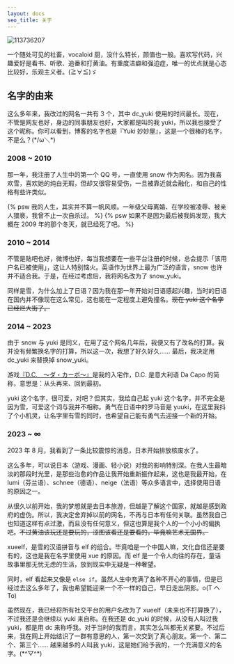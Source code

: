```yaml
---
layout: docs
seo_title: 关于
---
```


![113736207](/images/pixiv/113736207.jpg)

一个随处可见的社畜，vocaloid 厨，没什么特长，颜值也一般。喜欢写代码，兴趣爱好是看书、听歌、追番和打黄油。有重度洁癖和强迫症，唯一的优点就是心态比较好，乐观主义者。(≧∀≦)ゞ

## 名字的由来

这么多年来，我改过的网名一共有 3 个，其中 dc_yuki 使用的时间最长。现在，不管是网友也好，身边的同事朋友也好，大家都是叫的我 yuki，所以我也接受了这个昵称。你可以看到，博客的名字也是『Yuki 妙妙屋』，这是一个很棒的名字，不是么？(\*/ω＼\*)

### 2008 ~ 2010

那一年，我注册了人生中的第一个 QQ 号，一直使用 snow 作为网名。因为我喜欢雪，喜欢她的纯白无瑕，但却又很容易受伤，一旦被靠近就会融化，和自己的性格有些许类似。

{% psw 我的人生，其实并不算一帆风顺。一年级父母离婚、在学校被凌辱、被亲人猥亵，我曾不止一次自杀过。 %}
{% psw 如果不是因为最后被我妈发现，我大概在 2009 年的那个冬天，就已经死了吧。 %}

### 2010 ~ 2014

不管是贴吧也好，微博也好，每当我想要在一些平台注册的时候，总会提示「该用户名已被使用」，这让人特别恼火。英语作为世界上最为广泛的语言，snow 也许并不适合我。于是，在经过考虑后，我将网名改为了 snow_yuki。

同样是雪，为什么加上了日语？因为我在那一年开始对日语感起兴趣，当时的日语在国内并不像现在这么常见，这也能在一定程度上避免撞名。~~现在 yuki 这个名字已经烂大街了。~~

### 2014 ~ 2023

由于 snow 与 yuki 是同义，在用了这个网名几年后，我便又有了改名的打算。我并没有频繁换名字的打算，所以这一次，我想了好久好久…… 最后，我决定用 dc_yuki 来替换掉 snow_yuki。

游戏[『D.C.　～ダ・カーポ～』](https://circus-co.jp/product/dchp/dc/dc.html)是我的入宅作，D.C. 是意大利语 Da Capo 的简称，意思是：从头再来、回到最初。

yuki 这个名字，很可爱，对吧？但其实，我给自己起 yuki 这个名字，并不完全是因为雪，可爱这个词与我并不相称。勇气在日语中的罗马音是 yuuki，在这里我抖了个小机灵，让名字里有雪的同时，也希望自己能有勇气去迎接一个新的开始。

### 2023 ~ ∞

2023 年 8 月，我看到了一条比较震惊的消息，日本开始排放核废水了。

这么多年，可以说日本（游戏、漫画、轻小说）对我的影响特别深。在我人生最暗淡的那段时光里，是那些治愈的作品让我开始重新振作起来，这也是我最开始，在 lumi（芬兰语）、schnee（德语）、neige（法语）等众多语言中，选择使用日语的原因之一。

从很久以前开始，我的梦想就是去日本旅游，但越是了解这个国家，就越是感到政府的虚伪。所以，我决定舍弃掉以前的网名，不再与日本有任何关联。虽然我自己也知道这样有点过激，而且没有任何意义，但这也算是我个人的一个小小的偏执吧。~~不过黄油该玩还是要玩的，涩图该看还是要看的，毕竟嘛艺术无国界。~~

xueelf，是雪的汉语拼音与 elf 的组合。毕竟咱是一个中国人嘛，文化自信还是要有的，这也是我在名字里使用 xue 的原因。而 elf 是一个令人向往的存在，童话故事里那无忧无虑的生活，放到现实中无疑是一种奢望。

同时，elf 看起来又像是 `else if`。虽然人生中充满了各种不开心的事情，但是已经过去这么多年了，我也希望能迎来一个不一样的自己，早日走出阴影。o(T ヘ To)

虽然现在，我已经将所有社交平台的用户名改为了 xueelf（未来也不打算换了），不过我还是会继续以 yuki 来自称。在我还是 dc_yuki 的时候，从没有人叫过我 yuki，都是用 dc 来称呼我。对于当时的我而言，其实怎么叫都无关紧要。不过后来，我在网上开始结识了一群有意思的人，第一次交到了真心朋友。第一个、第二个、第三个…… 越来越多的人叫我 yuki，这是她们给予我的，一个充满意义的名字。(\*^▽^\*)
